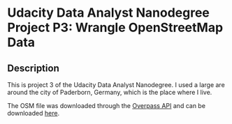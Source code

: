 # Udacity Data Analyst Nanodegree Project P3: Wrangle OpenStreetMap Data

## Description
This is project 3 of the Udacity Data Analyst Nanodegree. I used a large are around the city of Paderborn, Germany, which is the place where I live.

The OSM file was downloaded through the [Overpass API](http://overpass-api.de/query_form.html) and can be downloaded [here](https://www.dropbox.com/s/siior87oeb9u5s2/paderborn.osm?dl=0).

